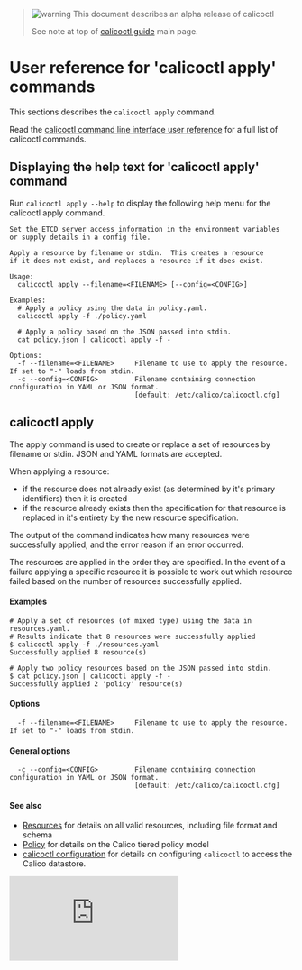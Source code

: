> ![warning](../images/warning.png) This document describes an alpha release of calicoctl
>
> See note at top of [calicoctl guide](../README.md) main page.

# User reference for 'calicoctl apply' commands

This sections describes the `calicoctl apply` command.

Read the [calicoctl command line interface user reference](../calicoctl.md) 
for a full list of calicoctl commands.

## Displaying the help text for 'calicoctl apply' command

Run `calicoctl apply --help` to display the following help menu for the 
calicoctl apply command.

```
Set the ETCD server access information in the environment variables
or supply details in a config file.

Apply a resource by filename or stdin.  This creates a resource
if it does not exist, and replaces a resource if it does exist.

Usage:
  calicoctl apply --filename=<FILENAME> [--config=<CONFIG>]

Examples:
  # Apply a policy using the data in policy.yaml.
  calicoctl apply -f ./policy.yaml

  # Apply a policy based on the JSON passed into stdin.
  cat policy.json | calicoctl apply -f -

Options:
  -f --filename=<FILENAME>     Filename to use to apply the resource.  If set to "-" loads from stdin.
  -c --config=<CONFIG>         Filename containing connection configuration in YAML or JSON format.
                               [default: /etc/calico/calicoctl.cfg]
```

## calicoctl apply

The apply command is used to create or replace a set of resources by filename or stdin.  JSON and
YAML formats are accepted.

When applying a resource:
-  if the resource does not already exist (as determined by it's primary identifiers) 
   then it is created
-  if the resource already exists then the specification for that resource is replaced
   in it's entirety by the new resource specification.
   
The output of the command indicates how many resources were successfully applied, and the error
reason if an error occurred.

The resources are applied in the order they are specified.  In the event of a failure
applying a specific resource it is possible to work out which resource failed based on the 
number of resources successfully applied.

#### Examples
```
# Apply a set of resources (of mixed type) using the data in resources.yaml.
# Results indicate that 8 resources were successfully applied
$ calicoctl apply -f ./resources.yaml
Successfully applied 8 resource(s)

# Apply two policy resources based on the JSON passed into stdin.
$ cat policy.json | calicoctl apply -f -
Successfully applied 2 'policy' resource(s)
```

#### Options
```
  -f --filename=<FILENAME>     Filename to use to apply the resource.  If set to "-" loads from stdin.
```

#### General options
```
  -c --config=<CONFIG>         Filename containing connection configuration in YAML or JSON format.
                               [default: /etc/calico/calicoctl.cfg]
```

#### See also
-  [Resources](resources/README.md) for details on all valid resources, including file format
   and schema
-  [Policy](resources/policy.md) for details on the Calico tiered policy model
-  [calicoctl configuration](general/config.md) for details on configuring `calicoctl` to access
   the Calico datastore.

[![Analytics](https://calico-ga-beacon.appspot.com/UA-52125893-3/libcalico-go/docs/calicoctl/commands/apply.md?pixel)](https://github.com/igrigorik/ga-beacon)
